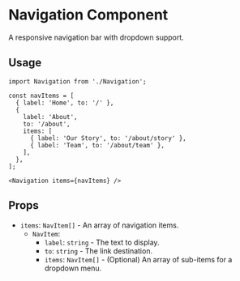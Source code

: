 # Navigation Component

A responsive navigation bar with dropdown support.

## Usage

```tsx
import Navigation from './Navigation';

const navItems = [
  { label: 'Home', to: '/' },
  { 
    label: 'About', 
    to: '/about',
    items: [
      { label: 'Our Story', to: '/about/story' },
      { label: 'Team', to: '/about/team' },
    ],
  },
];

<Navigation items={navItems} />
```

## Props

- `items`: `NavItem[]` - An array of navigation items.
  - `NavItem`:
    - `label`: `string` - The text to display.
    - `to`: `string` - The link destination.
    - `items`: `NavItem[]` - (Optional) An array of sub-items for a dropdown menu.

